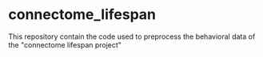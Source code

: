 # connectome_lifespan
This repository contain the code used to preprocess the behavioral data of the "connectome lifespan project"
